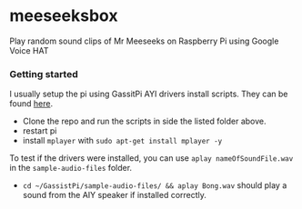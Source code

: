 # meeseeksbox
Play random sound clips of Mr Meeseeks on Raspberry Pi using Google Voice HAT

### Getting started
I usually setup the pi using GassitPi AYI drivers install scripts. They can be found [here](https://github.com/shivasiddharth/GassistPi/tree/master/audio-drivers/AIY-HAT/scripts). 
- Clone the repo and run the scripts in side the listed folder above.
- restart pi
- install `mplayer` with `sudo apt-get install mplayer -y`

To test if the drivers were installed, you can use `aplay nameOfSoundFile.wav` in the `sample-audio-files` folder.
- `cd ~/GassistPi/sample-audio-files/ && aplay Bong.wav` should play a sound from the AIY speaker if installed correctly.
